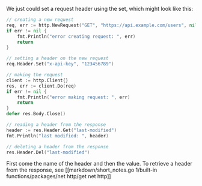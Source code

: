 We just could set a request header using the set, which might look like this:
```go
// creating a new request
req, err := http.NewRequest("GET", "https://api.example.com/users", nil)
if err != nil {
	fmt.Println("error creating request: ", err)
	return
}

// setting a header on the new request
req.Header.Set("x-api-key", "123456789")

// making the request
client := http.Client{}
res, err := client.Do(req)
if err != nil {
	fmt.Println("error making request: ", err)
	return
}
defer res.Body.Close()

// reading a header from the response
header := res.Header.Get("last-modified")
fmt.Println("last modified: ", header)

// deleting a header from the response
res.Header.Del("last-modified")
```
First come the name of the header and then the value.
To retrieve a header from the response, see [[markdown/short_notes.go 1/built-in functions/packages/net http/get net http]]